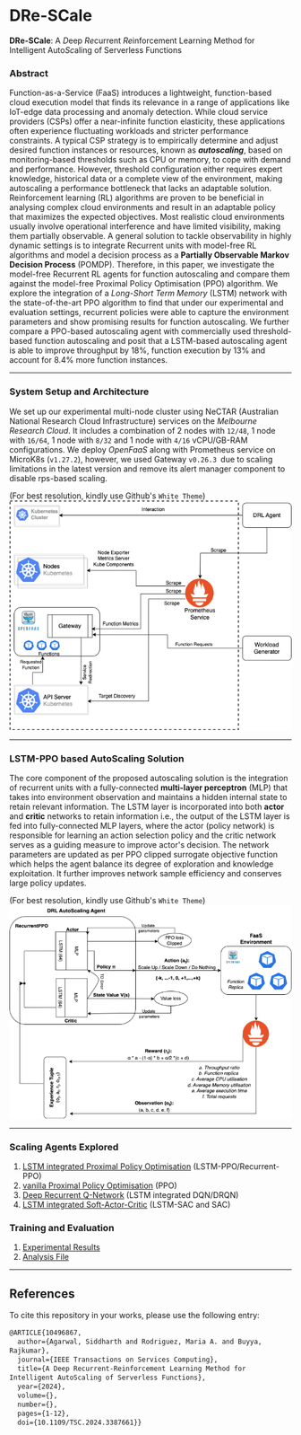 # DRe-SCale
__DRe-SCale__: A *D*eep *Re*current *Re*inforcement Learning Method for Intelligent Auto*Sc*aling of Serverless Functions

### Abstract <br>
Function-as-a-Service (FaaS) introduces a lightweight, function-based cloud execution model that finds its relevance in a range of applications like IoT-edge data processing and anomaly detection. While cloud service providers (CSPs) offer a near-infinite function elasticity, these applications often experience fluctuating workloads and stricter performance constraints. A typical CSP strategy is to empirically determine and adjust desired function instances or resources, known as __*autoscaling*__, based on monitoring-based thresholds such as CPU or memory, to cope with demand and performance. However, threshold configuration either requires expert knowledge, historical data or a complete view of the environment, making autoscaling a performance bottleneck that lacks an adaptable solution. Reinforcement learning (RL) algorithms are proven to be beneficial in analysing complex cloud environments and result in an adaptable policy that maximizes the expected objectives. Most realistic cloud environments usually involve operational interference and have limited visibility, making them partially observable. A general solution to tackle observability in highly dynamic settings is to integrate Recurrent units with model-free RL algorithms and model a decision process as a __Partially Observable Markov Decision Process__ (POMDP). Therefore, in this paper, we investigate the model-free Recurrent RL agents for function autoscaling and compare them against the model-free Proximal Policy Optimisation (PPO) algorithm. We explore the integration of a *Long-Short Term Memory* (LSTM) network with the state-of-the-art PPO algorithm to find that under our experimental and evaluation settings, recurrent policies were able to capture the environment parameters and show promising results for function autoscaling. We further compare a PPO-based autoscaling agent with commercially used threshold-based function autoscaling and posit that a LSTM-based autoscaling agent is able to improve throughput by 18%, function execution by 13% and account for 8.4% more function instances.

---
### System Setup and Architecture <br>
We set up our experimental multi-node cluster using NeCTAR (Australian National Research Cloud Infrastructure) services on the *Melbourne Research Cloud*. It includes a combination of 2 nodes with `12/48`, 1 node with `16/64`, 1 node with `8/32` and 1 node with `4/16` vCPU/GB-RAM configurations. We deploy *OpenFaaS* along with Prometheus service on MicroK8s (`v1.27.2`), however, we used Gateway `v0.26.3 `due to scaling limitations in the latest version and remove its alert manager component to disable rps-based scaling.

(For best resolution, kindly use Github's `White Theme`)
![ArchitectureDiagram](./images/systemArchitectureDiagram.png)


---

### LSTM-PPO based AutoScaling Solution
The core component of the proposed autoscaling solution is the integration of recurrent units with a fully-connected __multi-layer perceptron__ (MLP) that takes into environment observation and maintains a hidden internal state to retain relevant information. The LSTM layer is incorporated into both __actor__ and __critic__ networks to retain information i.e., the output of the LSTM layer is fed into fully-connected MLP layers, where the actor (policy network) is responsible for learning an action selection policy and the critic network serves as a guiding measure to improve actor's decision. The network parameters are updated as per PPO clipped surrogate objective function which helps the agent balance its degree of exploration and knowledge exploitation. It further improves network sample efficiency and conserves large policy updates. 

(For best resolution, kindly use Github's `White Theme`)
![AgentArchitecture](./images/agentArchitecture.png)

---

### Scaling Agents Explored 
1.  [LSTM integrated Proximal Policy Optimisation](./scaling-agents/LSTM-PPO/) (LSTM-PPO/Recurrent-PPO)
2.  [vanilla Proximal Policy Optimisation](./scaling-agents/PPO/) (PPO)
3.  [Deep Recurrent Q-Network](./scaling-agents/DRQN/) (LSTM integrated DQN/DRQN)
4.  [LSTM integrated Soft-Actor-Critic](./scaling-agents/SAC(+LSTM)) (LSTM-SAC and SAC)

### Training and Evaluation
1.  [Experimental Results](/experimental-results/images/)
2.  [Analysis File](./experimental-results/analysisUtility.ipynb)

---

## References

To cite this repository in your works, please use the following entry:
```
@ARTICLE{10496867,
  author={Agarwal, Siddharth and Rodriguez, Maria A. and Buyya, Rajkumar},
  journal={IEEE Transactions on Services Computing}, 
  title={A Deep Recurrent-Reinforcement Learning Method for Intelligent AutoScaling of Serverless Functions}, 
  year={2024},
  volume={},
  number={},
  pages={1-12},
  doi={10.1109/TSC.2024.3387661}}
```
